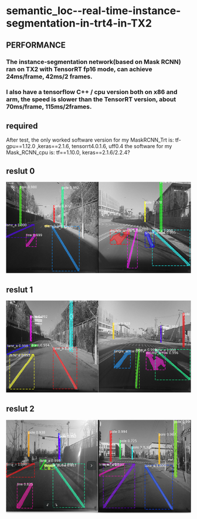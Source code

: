 # semantic_loc--real-time-instance-segmentation-in-trt4-in-TX2

## PERFORMANCE
### The instance-segmentation network(based on Mask RCNN) ran on TX2 with TensorRT fp16 mode, can achieve 24ms/frame, 42ms/2 frames. 
### I also have a tensorflow C++ / cpu version both on x86 and arm, the speed is slower than the TensorRT version, about 70ms/frame, 115ms/2frames.

## required
After test, the only worked software version for my MaskRCNN_Trt is:
tf-gpu==1.12.0 ,keras==2.1.6, tensorrt4.0.1.6, uff0.4
the software for my Mask_RCNN_cpu is:
tf==1.10.0, keras==2.1.6/2.2.4?



## reslut 0
<p align="center">
<img src="https://github.com/hwh-hit/semantic_loc--real-time-instance-segmentation-in-trt4-TX2/raw/main/results/r0.png">
</p>

## reslut 1
<p align="center">
<img src="https://github.com/hwh-hit/semantic_loc--real-time-instance-segmentation-in-trt4-TX2/raw/main/results/r1.png">
</p>

## reslut 2
<p align="center">
<img src="https://github.com/hwh-hit/semantic_loc--real-time-instance-segmentation-in-trt4-TX2/raw/main/results/r2.png">
</p>
